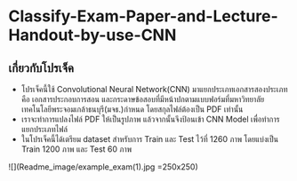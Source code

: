 # Classify-Exam-Paper-and-Lecture-Handout-by-use-CNN

## เกี่ยวกับโปรเจ็ค

- โปรเจ็คนี้ใช้ Convolutional Neural Network(CNN) มาแยกประเภทเอกสารสองประเภทคือ เอกสารประกอบการสอน และกระดาษข้อสอบที่มีหน้าปกตามแบบฟอร์มที่มหาวิทยาลัยเทคโนโลยีพระจอมเกล้าธนบุรี(มจธ.)กำหนด  โดยสกุลไฟล์ต้องเป็น PDF เท่านั้น
- เราจะทำการแปลงไฟล์ PDF ให้เป็นรูปภาพ แล้วจากนั้นจึงป้อนเข้า CNN Model เพื่อทำการแยกประเภทไฟล์
- ในโปรเจ็คนี้ได้เตรียม dataset สำหรับการ Train และ Test ไว้ที่ 1260 ภาพ โดยแบ่งเป็น Train 1200 ภาพ และ Test 60 ภาพ

![](Readme_image/example_exam(1).jpg =250x250)
